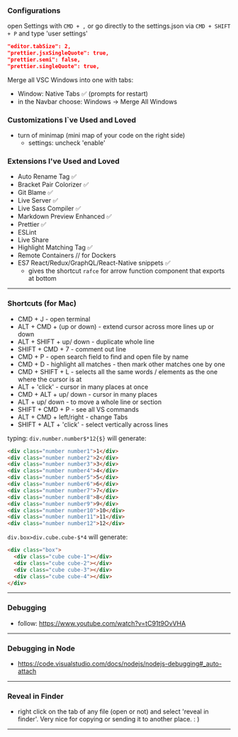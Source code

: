 ### Configurations

open Settings with `CMD + ,`
or go directly to the settings.json via `CMD + SHIFT + P` and type 'user settings'

```json
"editor.tabSize": 2,
"prettier.jsxSingleQuote": true,
"prettier.semi": false,
"prettier.singleQuote": true,
```
Merge all VSC Windows into one with tabs:
  - Window: Native Tabs ✅ (prompts for restart)
  - in the Navbar choose: Windows -> Merge All Windows


### Customizations I`ve Used and Loved
- turn of minimap (mini map of your code on the right side)
  - settings: uncheck 'enable'


### Extensions I've Used and Loved

- Auto Rename Tag ✅
- Bracket Pair Colorizer ✅
- Git Blame ✅
- Live Server ✅
- Live Sass Compiler ✅
- Markdown Preview Enhanced ✅
- Prettier ✅
- ESLint
- Live Share
- Highlight Matching Tag ✅
- Remote Containers // for Dockers
- ES7 React/Redux/GraphQL/React-Native snippets  ✅
  - gives the shortcut `rafce` for arrow function component that exports at bottom
___

### Shortcuts (for Mac)

- CMD + J - open terminal
- ALT + CMD + (up or down) - extend cursor across more lines up or down
- ALT + SHIFT + up/ down - duplicate whole line
- SHIFT + CMD + 7 - comment out line
- CMD + P - open search field to find and open file by name
- CMD + D - highlight all matches - then mark other matches one by one
- CMD + SHIFT + L - selects all the same words / elements as the one where the cursor is at
- ALT + 'click' - cursor in many places at once
- CMD + ALT + up/ down - cursor in many places
- ALT + up/ down - to move a whole line or section
- SHIFT + CMD + P - see all VS commands
- ALT + CMD + left/right - change Tabs
- SHIFT + ALT + 'click'  - select vertically across lines


typing:
`div.number.number$*12{$}` will generate:
```html
<div class="number number1">1</div>
<div class="number number2">2</div>
<div class="number number3">3</div>
<div class="number number4">4</div>
<div class="number number5">5</div>
<div class="number number6">6</div>
<div class="number number7">7</div>
<div class="number number8">8</div>
<div class="number number9">9</div>
<div class="number number10">10</div>
<div class="number number11">11</div>
<div class="number number12">12</div>
```

`div.box>div.cube.cube-$*4` will generate:
```html
<div class="box">
  <div class="cube cube-1"></div>
  <div class="cube cube-2"></div>
  <div class="cube cube-3"></div>
  <div class="cube cube-4"></div>
</div>
```
___


### Debugging

- follow: https://www.youtube.com/watch?v=tC91t9OvVHA
___


### Debugging in Node
- https://code.visualstudio.com/docs/nodejs/nodejs-debugging#_auto-attach
___


### Reveal in Finder
- right click on the tab of any file (open or not) and select 'reveal in finder'.
Very nice for copying or sending it to another place. : )
___

 

